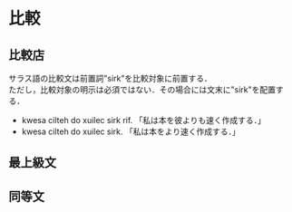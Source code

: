 # 比較
## 比較店
サラス語の比較文は前置詞"sirk"を比較対象に前置する．  
ただし，比較対象の明示は必須ではない．その場合には文末に"sirk"を配置する．
- kwesa cilteh do xuilec sirk rif. 「私は本を彼よりも速く作成する．」
- kwesa cilteh do xuilec sirk. 「私は本をより速く作成する．」

## 最上級文


## 同等文

